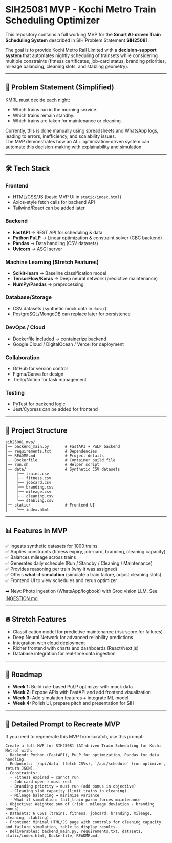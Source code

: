 # SIH25081 MVP - Kochi Metro Train Scheduling Optimizer

This repository contains a full working MVP for the **Smart AI-driven Train Scheduling System** described in SIH Problem Statement **SIH25081**. 

The goal is to provide Kochi Metro Rail Limited with a **decision-support system** that automates nightly scheduling of trainsets while considering multiple constraints (fitness certificates, job-card status, branding priorities, mileage balancing, cleaning slots, and stabling geometry).

---

## 📜 Problem Statement (Simplified)
KMRL must decide each night:
- Which trains run in the morning service.
- Which trains remain standby.
- Which trains are taken for maintenance or cleaning.

Currently, this is done manually using spreadsheets and WhatsApp logs, leading to errors, inefficiency, and scalability issues.  
The MVP demonstrates how an AI + optimization-driven system can automate this decision-making with explainability and simulation.

---

## 🛠️ Tech Stack

### **Frontend**
- HTML/CSS/JS (basic MVP UI in `static/index.html`)
- Axios-style fetch calls for backend API
- Tailwind/React can be added later

### **Backend**
- **FastAPI** → REST API for scheduling & data
- **Python PuLP** → Linear optimization & constraint solver (CBC backend)
- **Pandas** → Data handling (CSV datasets)
- **Uvicorn** → ASGI server

### **Machine Learning (Stretch Features)**
- **Scikit-learn** → Baseline classification model
- **TensorFlow/Keras** → Deep neural network (predictive maintenance)
- **NumPy/Pandas** → preprocessing

### **Database/Storage**
- CSV datasets (synthetic mock data in `data/`)
- PostgreSQL/MongoDB can replace later for persistence

### **DevOps / Cloud**
- Dockerfile included → containerize backend
- Google Cloud / DigitalOcean / Vercel for deployment

### **Collaboration**
- GitHub for version control
- Figma/Canva for design
- Trello/Notion for task management

### **Testing**
- PyTest for backend logic
- Jest/Cypress can be added for frontend

---

## 📂 Project Structure

```
sih25081_mvp/
│── backend_main.py       # FastAPI + PuLP backend
│── requirements.txt      # Dependencies
│── README.md             # Project details
│── Dockerfile            # Container build file
│── run.sh                # Helper script
│── data/                 # Synthetic CSV datasets
│    ├── trains.csv
│    ├── fitness.csv
│    ├── jobcard.csv
│    ├── branding.csv
│    ├── mileage.csv
│    ├── cleaning.csv
│    └── stabling.csv
│── static/               # Frontend UI
│    └── index.html
```

---

## 📊 Features in MVP

✅ Ingests synthetic datasets for 1000 trains  
✅ Applies constraints (fitness expiry, job-card, branding, cleaning capacity)  
✅ Balances mileage across trains  
✅ Generates daily schedule (Run / Standby / Cleaning / Maintenance)  
✅ Provides reasoning per train (why it was assigned)  
✅ Offers **what-if simulation** (simulate a train failure, adjust cleaning slots)  
✅ Frontend UI to view schedules and rerun optimizer  

➡️ New: Photo ingestion (WhatsApp/logbook) with Groq vision LLM. See [INGESTION.md](./INGESTION.md).

---

## 🔥 Stretch Features

- Classification model for predictive maintenance (risk score for failures)  
- Deep Neural Network for advanced reliability predictions  
- Integration with cloud deployment  
- Richer frontend with charts and dashboards (React/Next.js)  
- Database integration for real-time data ingestion  

---

## 📅 Roadmap

- **Week 1:** Build rule-based PuLP optimizer with mock data  
- **Week 2:** Expose APIs with FastAPI and add frontend visualization  
- **Week 3:** Add simulation features + integrate ML model  
- **Week 4:** Polish UI, prepare pitch and presentation for SIH  

---

## 📝 Detailed Prompt to Recreate MVP

If you need to regenerate this MVP from scratch, use this prompt:

```
Create a full MVP for SIH25081 (AI-driven Train Scheduling for Kochi Metro) with:
- Backend: Python (FastAPI), PuLP for optimization, Pandas for data handling.
- Endpoints: `/api/data` (fetch CSVs), `/api/schedule` (run optimizer, return JSON).
- Constraints: 
  - Fitness expired → cannot run
  - Job card open → must rest
  - Branding priority → must run (add bonus in objective)
  - Cleaning slot capacity (limit trains in cleaning)
  - Mileage balancing → minimize variance
  - What-if simulation: fail_train param forces maintenance
- Objective: Weighted sum of (risk + mileage deviation - branding bonus).
- Datasets: 6 CSVs (trains, fitness, jobcard, branding, mileage, cleaning, stabling).
- Frontend: Minimal HTML/JS page with controls for cleaning capacity and failure simulation, table to display results.
- Deliverables: backend_main.py, requirements.txt, datasets, static/index.html, Dockerfile, README.md.
```